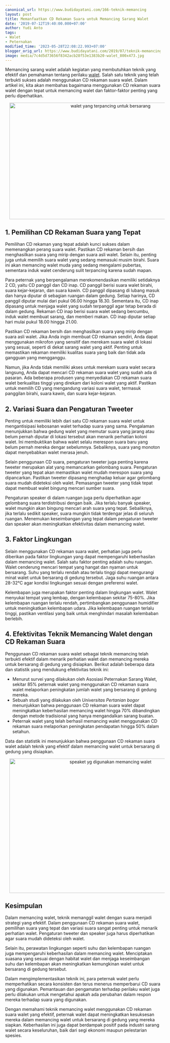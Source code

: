 ```yaml
---
canonical_url: https://www.budidayatani.com/166-teknik-memancing
layout: post
title: Memanfaatkan CD Rekaman Suara untuk Memancing Sarang Walet
date: '2019-07-12T19:40:00.000+07:00'
author: Yudi Anto
tags:
- Walet
- Peternakan
modified_time: '2023-05-28T22:08:22.993+07:00'
blogger_orig_url: https://www.budidayatani.com/2019/07/teknik-memancing-walet-menggunakan-cd.html
image: media/7c4d5d73656f8342acb28f53e1383b20-walet_800x473.jpg
---
```

<p>Memancing sarang walet adalah kegiatan yang membutuhkan teknik yang efektif dan pemahaman tentang perilaku <a href="https://www.budidayatani.com/search/label/Walet">walet</a>. Salah satu teknik yang telah terbukti sukses adalah menggunakan CD rekaman suara walet. Dalam artikel ini, kita akan membahas bagaimana menggunakan CD rekaman suara walet dengan tepat untuk memancing walet dan faktor-faktor penting yang perlu diperhatikan.</p><div class="separator" style="clear: both; text-align: center;"><a href="https://blogger.googleusercontent.com/img/b/R29vZ2xl/AVvXsEhxsMOIKasEkDSTndFQdj81r5iShNw0p0S1vYyACJC4xbw0rt1m5mqlnWtb8cvyxpI7IOVl5SC5EgLPgwocm48Yi9a9PIS73V-YSHpvLgr2isQUicQ_0PCmiKFecQjBf4cKCKdaIwj6-_zz8npkMC_kmBJzh8Hs5YmqFvtvyDnzC_gqsh26rCuvpB4rLA/s800/walet_800x473.jpg" imageanchor="1" style="margin-left: 1em; margin-right: 1em;"><img alt="walet yang terpancing untuk bersarang" border="0" data-original-height="473" data-original-width="800" height="378" src="https://blogger.googleusercontent.com/img/b/R29vZ2xl/AVvXsEhxsMOIKasEkDSTndFQdj81r5iShNw0p0S1vYyACJC4xbw0rt1m5mqlnWtb8cvyxpI7IOVl5SC5EgLPgwocm48Yi9a9PIS73V-YSHpvLgr2isQUicQ_0PCmiKFecQjBf4cKCKdaIwj6-_zz8npkMC_kmBJzh8Hs5YmqFvtvyDnzC_gqsh26rCuvpB4rLA/w640-h378/walet_800x473.jpg" width="640" /></a></div><h2>1. Pemilihan CD Rekaman Suara yang Tepat</h2><p>Pemilihan CD rekaman yang tepat adalah kunci sukses dalam memenangkan perang suara walet. Pastikan CD rekaman bersih dan menghasilkan suara yang mirip dengan suara asli walet. Selain itu, penting juga untuk memilih suara walet yang sedang memasuki musim birahi. Suara ini akan memancing walet muda yang sedang mengalami pubertas, sementara induk walet cenderung sulit terpancing karena sudah mapan.</p><p>Para peternak yang berpengalaman merekomendasikan memiliki setidaknya 2 CD, yaitu CD panggil dan CD inap. CD panggil berisi suara walet birahi, suara kejar-kejaran, dan suara kawin. CD panggil dipasang di lubang masuk dan hanya diputar di sebagian ruangan dalam gedung. Setiap harinya, CD panggil diputar mulai dari pukul 06.00 hingga 18.30. Sementara itu, CD inap dipasang untuk menjaga walet yang sudah terpanggil agar tetap berada di dalam gedung. Rekaman CD inap berisi suara walet sedang bercumbu, induk walet membuat sarang, dan memberi makan. CD inap diputar setiap hari mulai pukul 18.00 hingga 21.00.</p><p>Pastikan CD rekaman bersih dan menghasilkan suara yang mirip dengan suara asli walet. Jika Anda ingin membuat CD rekaman sendiri, Anda dapat menggunakan mikrofon yang sensitif dan merekam suara walet di lokasi yang sesuai, seperti di dekat sarang walet yang aktif. Penting untuk memastikan rekaman memiliki kualitas suara yang baik dan tidak ada gangguan yang mengganggu.</p><p>Namun, jika Anda tidak memiliki akses untuk merekam suara walet secara langsung, Anda dapat mencari CD rekaman suara walet yang sudah ada di pasaran. Ada beberapa produsen yang menyediakan CD rekaman suara walet berkualitas tinggi yang direkam dari koloni walet yang aktif. Pastikan untuk memilih CD yang mengandung variasi suara walet, termasuk panggilan birahi, suara kawin, dan suara kejar-kejaran.</p><h2>2. Variasi Suara dan Pengaturan Tweeter</h2><p>Penting untuk memiliki lebih dari satu CD rekaman suara walet untuk mengantisipasi kebosanan walet terhadap suara yang sama. Pengalaman menunjukkan bahwa gedung walet yang memutar suara yang jarang atau belum pernah diputar di lokasi tersebut akan menarik perhatian koloni walet. Ini membuktikan bahwa walet selalu merespon suara baru yang belum pernah mereka dengar sebelumnya. Sebaliknya, suara yang monoton dapat menyebabkan walet merasa jenuh.</p><p>Selain penggunaan CD suara, pengaturan tweeter juga penting karena tweeter merupakan alat yang memancarkan gelombang suara. Pengaturan tweeter yang tepat akan memastikan walet mudah merespon suara yang dipancarkan. Pastikan tweeter dipasang menghadap keluar agar gelombang suara mudah dideteksi oleh walet. Pemasangan tweeter yang tidak tepat dapat membuat walet bingung mencari sumber suara.</p><p>Pengaturan speaker di dalam ruangan juga perlu diperhatikan agar gelombang suara terdistribusi dengan baik. Jika terlalu banyak speaker, walet mungkin akan bingung mencari arah suara yang tepat. Sebaliknya, jika terlalu sedikit speaker, suara mungkin tidak terdengar jelas di seluruh ruangan. Menemukan keseimbangan yang tepat dalam pengaturan tweeter dan speaker akan meningkatkan efektivitas dalam memancing walet.</p><h2>3. Faktor Lingkungan</h2><p>Selain menggunakan CD rekaman suara walet, perhatian juga perlu diberikan pada faktor lingkungan yang dapat mempengaruhi keberhasilan dalam memancing walet. Salah satu faktor penting adalah suhu ruangan. Walet cenderung mencari tempat yang hangat dan nyaman untuk bersarang. Suhu yang terlalu rendah atau terlalu tinggi dapat mengurangi minat walet untuk bersarang di gedung tersebut. Jaga suhu ruangan antara 28-32°C agar kondisi lingkungan sesuai dengan preferensi walet.</p><p>Kelembapan juga merupakan faktor penting dalam lingkungan walet. Walet menyukai tempat yang lembap, dengan kelembapan sekitar 75-80%. Jika kelembapan ruangan terlalu rendah, pertimbangkan penggunaan humidifier untuk meningkatkan kelembapan udara. Jika kelembapan ruangan terlalu tinggi, pastikan ventilasi yang baik untuk menghindari masalah kelembaban berlebih.</p><h2>4. Efektivitas Teknik Memancing Walet dengan CD Rekaman Suara</h2><p>Penggunaan CD rekaman suara walet sebagai teknik memancing telah terbukti efektif dalam menarik perhatian walet dan memancing mereka untuk bersarang di gedung yang disiapkan. Berikut adalah beberapa data dan statistik yang mendukung efektivitas teknik ini:</p><ul><li>Menurut survei yang dilakukan oleh Asosiasi Peternakan Sarang Walet, sekitar 85% peternak walet yang menggunakan CD rekaman suara walet melaporkan peningkatan jumlah walet yang bersarang di gedung mereka.</li><li>Sebuah studi yang dilakukan oleh <em>Universitas Pertanian bogor</em> menunjukkan bahwa penggunaan CD rekaman suara walet dapat meningkatkan keberhasilan memancing walet hingga 70% dibandingkan dengan metode tradisional yang hanya mengandalkan sarang buatan.</li><li>Peternak walet yang telah berhasil memancing walet menggunakan CD rekaman suara melaporkan peningkatan pendapatan hingga 50% dalam setahun.</li></ul><p>Data dan statistik ini menunjukkan bahwa penggunaan CD rekaman suara walet adalah teknik yang efektif dalam memancing walet untuk bersarang di gedung yang disiapkan.</p><div class="separator" style="clear: both; text-align: center;"><a href="https://blogger.googleusercontent.com/img/b/R29vZ2xl/AVvXsEi-rCOZcrieg7oT_7ISnNGYS0-b_6ornrxt2-T3qButETODnCISN0lkplqaRWecaxSgQno5UWcG19Nh4pOAp-WeVTluNOYYaJrSqjtgANsHDADvlk1-HjYLjp5xTzwYBeMIb_AnAIVbReAzo3tb3FmOxtX7-kcslsruj0dDdg9aHeD5bf6dDRha53uiYg/s800/walet_800x546.jpg" imageanchor="1" style="margin-left: 1em; margin-right: 1em;"><img alt="speaket yg digunakan memancing walet" border="0" data-original-height="546" data-original-width="800" height="436" src="https://blogger.googleusercontent.com/img/b/R29vZ2xl/AVvXsEi-rCOZcrieg7oT_7ISnNGYS0-b_6ornrxt2-T3qButETODnCISN0lkplqaRWecaxSgQno5UWcG19Nh4pOAp-WeVTluNOYYaJrSqjtgANsHDADvlk1-HjYLjp5xTzwYBeMIb_AnAIVbReAzo3tb3FmOxtX7-kcslsruj0dDdg9aHeD5bf6dDRha53uiYg/w640-h436/walet_800x546.jpg" width="640" /></a></div><h2>Kesimpulan</h2><p>Dalam memancing walet, teknik memanggil walet dengan suara menjadi strategi yang efektif. Dalam penggunaan CD rekaman suara walet, pemilihan suara yang tepat dan variasi suara sangat penting untuk menarik perhatian walet. Pengaturan tweeter dan speaker juga harus diperhatikan agar suara mudah dideteksi oleh walet.</p><p>Selain itu, perawatan lingkungan seperti suhu dan kelembapan ruangan juga mempengaruhi keberhasilan dalam memancing walet. Menciptakan suasana yang sesuai dengan habitat walet dan menjaga keseimbangan suhu dan kelembapan akan meningkatkan kemungkinan walet untuk bersarang di gedung tersebut.</p><p>Dalam mengimplementasikan teknik ini, para peternak walet perlu memperhatikan secara konsisten dan terus menerus memperbarui CD suara yang digunakan. Pemantauan dan pengamatan terhadap perilaku walet juga perlu dilakukan untuk mengetahui apakah ada perubahan dalam respon mereka terhadap suara yang digunakan.</p><p>Dengan memahami teknik memancing walet menggunakan CD rekaman suara walet yang efektif, peternak walet dapat meningkatkan kesuksesan mereka dalam memancing walet untuk bersarang di gedung yang mereka siapkan. Keberhasilan ini juga dapat berdampak positif pada industri sarang walet secara keseluruhan, baik dari segi ekonomi maupun pelestarian spesies.</p>